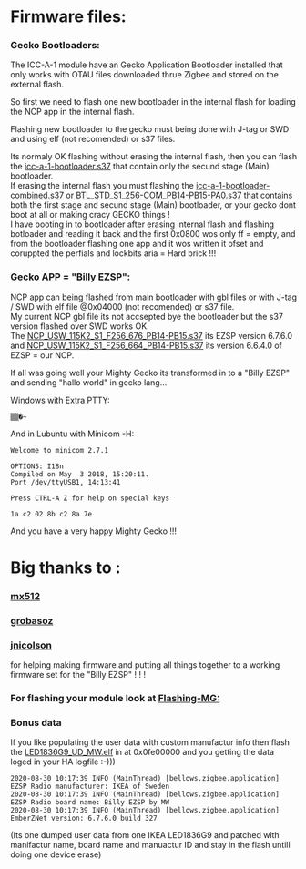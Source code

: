# Firmware files:

### Gecko Bootloaders:
The ICC-A-1 module have an Gecko Application Bootloader installed that only works with OTAU files downloaded thrue Zigbee and stored on the external flash.  
  
So first we need to flash one new bootloader in the internal flash for loading the NCP app in the internal flash.  
  
Flashing new bootloader to the gecko must being done with J-tag or SWD and using elf (not recomended) or s37 files.    
  
Its normaly OK flashing without erasing the internal flash, then you can flash the [icc-a-1-bootloader.s37](icc-a-1-bootloader.s37) that contain only the secund stage (Main) bootloader.  
If erasing the internal flash you must flashing the [icc-a-1-bootloader-combined.s37](icc-a-1-bootloader-combined.s37) or [BTL_STD_S1_256-COM_PB14-PB15-PA0.s37](BTL_STD_S1_256-COM_PB14-PB15-PA0.s37) that contains both the first stage and secund stage (Main) bootloader, or your gecko dont boot at all or making cracy GECKO things !  
I have booting in to bootloader after erasing internal flash and flashing botloader and reading it back and the first 0x0800 wos only ff = empty, and from the bootloader flashing one app and it wos written it ofset and coruppted the perfials and lockbits aria = Hard brick !!!  

### Gecko APP = "Billy EZSP":
NCP app can being flashed from main bootloader with gbl files or with  J-tag / SWD with elf file @0x04000 (not recomended) or s37 file.  
My current NCP gbl file its not accsepted bye the bootloader but the s37 version flashed over SWD works OK.  
The [NCP_USW_115K2_S1_F256_676_PB14-PB15.s37](NCP_USW_115K2_S1_F256_676_PB14-PB15.s37) its EZSP version 6.7.6.0 and [NCP_USW_115K2_S1_F256_664_PB14-PB15.s37](NCP_USW_115K2_S1_F256_664_PB14-PB15.s37) its version 6.6.4.0 of EZSP = our NCP.  

If all was going well your Mighty Gecko its transformed in to a "Billy EZSP" and sending "hallo world" in gecko lang...  
  
Windows with Extra PTTY:
```
▒▒�~
```
And in Lubuntu with Minicom -H:
```
Welcome to minicom 2.7.1

OPTIONS: I18n                                                                
Compiled on May  3 2018, 15:20:11.                                           
Port /dev/ttyUSB1, 14:13:41                                                  
                                                                             
Press CTRL-A Z for help on special keys                                              
                                                                                     
1a c2 02 8b c2 8a 7e  
```

And you have a very happy Mighty Gecko !!!

# Big  thanks to : 
### [mx512](https://github.com/mtx512)
### [grobasoz](https://github.com/grobasoz)
### [jnicolson](https://github.com/jnicolson) 
for helping making firmware and putting all things together to a working firmware set for the "Billy EZSP" ! ! !  
 
 
### For flashing your module look at [Flashing-MG:](https://github.com/MattWestb/IKEA-TRADFRI-ICC-A-1-Module/tree/master/Flashing-MG)  
   
### Bonus data 

If you like populating the user data with custom manufactur info then flash the [LED1836G9_UD_MW.elf](LED1836G9_UD_MW.elf) in at 0x0fe00000  and you getting the data loged in your HA logfile :-)))  
```
2020-08-30 10:17:39 INFO (MainThread) [bellows.zigbee.application] EZSP Radio manufacturer: IKEA of Sweden
2020-08-30 10:17:39 INFO (MainThread) [bellows.zigbee.application] EZSP Radio board name: Billy EZSP by MW
2020-08-30 10:17:39 INFO (MainThread) [bellows.zigbee.application] EmberZNet version: 6.7.6.0 build 327
```
(Its one dumped user data from one IKEA LED1836G9 and patched with manifactur name, board name and manuactur ID and stay in the flash untill doing one device erase)
